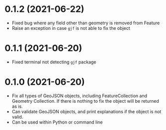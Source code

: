 # 0.1.2 (2021-06-22)
- Fixed bug where any field other than geometry is removed from Feature
- Raise an exception in case `gjf` is not able to fix the object
# 0.1.1 (2021-06-20)
- Fixed terminal not detecting `gjf` package

# 0.1.0 (2021-06-20)
- Fix all types of GeoJSON objects, including FeatureCollection and Geometry Collection. If there is nothing to fix the object will be returned as is. 
- Can validate GeoJSON objects, and print explanations if the object is not valid.
- Can be used within Python or command line
